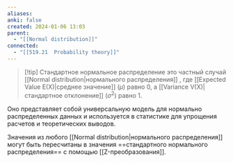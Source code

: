 ```yaml
---
aliases: 
anki: false
created: 2024-01-06 13:03
parent:
  - "[[Normal distribution]]"
connected:
  - "[[519.21  Probability theory]]"
---
```


> [!tip] Стандартное нормальное распределение
это частный случай [[Normal distribution|нормального распределения]] , где [[Expected Value E(X)|среднее значение]] ($µ$) равно 0, а [[Variance V(X)|стандартное отклонение]] ($σ^2$) равно $1$. 

Оно представляет собой универсальную модель для нормально распределенных данных и используется в статистике для упрощения расчетов и теоретических выводов. 

Значения из любого [[Normal distribution|нормального распределения]] могут быть пересчитаны в значения ==стандартного нормального распределения== с помощью [[Z-преобразования]].














